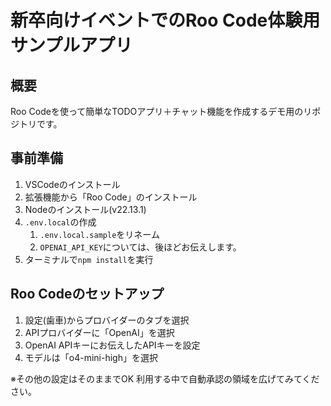 # 新卒向けイベントでのRoo Code体験用サンプルアプリ

## 概要
Roo Codeを使って簡単なTODOアプリ＋チャット機能を作成するデモ用のリポジトリです。

## 事前準備
1. VSCodeのインストール
2. 拡張機能から「Roo Code」のインストール
3. Nodeのインストール(v22.13.1)
4. `.env.local`の作成
    1. `.env.local.sample`をリネーム
    2. `OPENAI_API_KEY`については、後ほどお伝えします。
5. ターミナルで`npm install`を実行

## Roo Codeのセットアップ
1. 設定(歯車)からプロバイダーのタブを選択
2. APIプロバイダーに「OpenAI」を選択
3. OpenAI APIキーにお伝えしたAPIキーを設定
4. モデルは「o4-mini-high」を選択

※その他の設定はそのままでOK
利用する中で自動承認の領域を広げてみてください。
